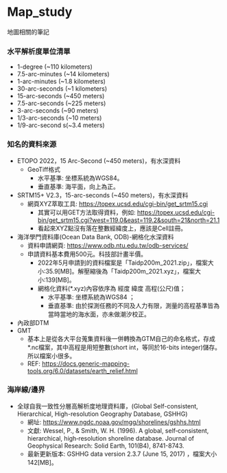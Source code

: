 # Map_study
地圖相關的筆記

### 水平解析度單位清單
+ 1-degree (~110 kilometers)
+ 7.5-arc-minutes	(~14 kilometers)
+ 1-arc-minutes	(~1.8 kilometers)
+ 30-arc-seconds (~1 kilometers)
+ 15-arc-seconds (~450 meters)
+ 7.5-arc-seconds (~225 meters)
+ 3-arc-seconds	(~90 meters)
+ 1/3-arc-seconds (~10 meters)	
+ 1/9-arc-second s(~3.4 meters)

### 知名的資料來源
+ ETOPO 2022，15 Arc-Second  (~450 meters)，有水深資料
  + GeoTiff格式
    + 水平基準: 坐標系統為WGS84。
    + 垂直基準: 海平面，向上為正。
+ SRTM15+ V2.3，15-arc-seconds (~450 meters)，有水深資料
  + 網頁XYZ萃取工具: https://topex.ucsd.edu/cgi-bin/get_srtm15.cgi 
    + 其實可以用GET方法取得資料，例如: https://topex.ucsd.edu/cgi-bin/get_srtm15.cgi?west=119.0&east=119.2&south=21&north=21.1 
    + 看起來XYZ點沒有落在整數經緯度上，應該是Cell註冊。
+ 海洋學門資料庫(Ocean Data Bank, ODB)-網格化水深資料 
  + 資料申請網頁: https://www.odb.ntu.edu.tw/odb-services/
  + 申請資料基本費用500元。科技部計畫半價。
    + 2022年5月申請到的資料檔案是「Taidp200m_2021.zip」，檔案大小:35.9[MB]。解壓縮後為「Taidp200m_2021.xyz」，檔案大小:139[MB]。
    + 網格化資料(*.xyz)內容依序為 經度 緯度 高程(公尺)值；
      + 水平基準: 坐標系統為WGS84 ；
      + 垂直基準: 由於探測任務的不同及人力有限，測量的高程基準皆為當時當地的海水面，亦未做潮汐校正。
+ 內政部DTM
+ GMT
  + 基本上是從各大平台蒐集資料後一併轉換為GTM自己的命名格式，存成*.nc檔案，其中高程是用短整數(short int，等同於16-bits integer)儲存。所以檔案小很多。
  + REF: https://docs.generic-mapping-tools.org/6.0/datasets/earth_relief.html

### 海岸線/邊界
+ 全球自我一致性分層高解析度地理資料庫，(Global Self-consistent, Hierarchical, High-resolution Geography Database, GSHHG) 
  + 網址: https://www.ngdc.noaa.gov/mgg/shorelines/gshhs.html
  + 文獻: Wessel, P., & Smith, W. H. (1996). A global, self‐consistent, hierarchical, high‐resolution shoreline database. Journal of Geophysical Research: Solid Earth, 101(B4), 8741-8743.
  + 最新更新版本: GSHHG data version 2.3.7 (June 15, 2017) ，檔案大小142[MB]。
